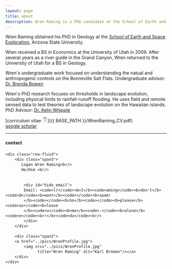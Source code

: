 ```yaml
---
layout: page
title: about
description: Wren Raming is a PhD candidate at the School of Earth and Space Exploration, Arizona State University
---
```


Wren Raming obtained his PhD in Geology at the [School of Earth and Space Exploration](https://sese.asu.edu/), Arizona State University.

Wren received a BS in Economics at the University of Utah in 2009. After several years as a river guide in the Grand Canyon, Wren returned to the University of Utah for a BS in Geology. 

Wren's undergraduate work focused on understanding the natual and anthropogenic controls on the Bonneville Salt Flats. Undergraduate advisor: [Dr. Brenda Bowen](https://environment.utah.edu/brenda-bowen/)

Wren's PhD research focuses on thresholds in landscape evolution, including physical limits to rainfall-runoff flooding. He uses field and remote sensed data to test theories of landscape evolution on the Hawaiian islands. PhD Advisor: [Dr. Kelin Whipple](https://isearch.asu.edu/profile/970462)


[curriculum vitae ![CV as pdf](icons16/pdf-icon.png)]({{ BASE_PATH }}/WrenRaming_CV.pdf)<br/>
[google scholar](https://scholar.google.com/citations?user=xRp1QZUAAAAJ&hl=en)<br/>



---

<div class="container">
<h4><a name="contact"></a>contact</h4>

    <div class="row-fluid">
        <div class="span5">
           Logan Wren Raming<br/>
           He/Him <br/>
        

            <div id="hide_email">
            Email: <code>lr</code><b>I</b><code>aming</code><b>don't</b><code>@</code><b>want</b><code></code><b>spam!
            </b><code></code><b>So</b><code></code><b>please</b><code>as</code><b>leave
            </b><code>u</code><b>me</b><code>.</code><b>alone</b><code>e</code><b>!</b><code>du</code><br/>
            </div>
        </div>

        <div class="span2">
        <a href="../pics/WrenProfile.jpg">
            <img src="../pics/WrenProfile.jpg"
                  title="Wren Raming" alt="Karl Broman"/></a>
        </div>
    </div>
</div>
